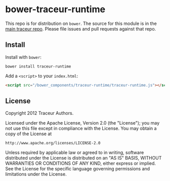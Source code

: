 # bower-traceur-runtime

This repo is for distribution on `bower`. The source for this module is in the
[main traceur repo](https://github.com/google/traceur-compiler.js).
Please file issues and pull requests against that repo.

## Install

Install with `bower`:

```shell
bower install traceur-runtime
```

Add a `<script>` to your `index.html`:

```html
<script src="/bower_components/traceur-runtime/traceur-runtime.js"></script>
```

## License

Copyright 2012 Traceur Authors.

Licensed under the Apache License, Version 2.0 (the "License");
you may not use this file except in compliance with the License.
You may obtain a copy of the License at

    http://www.apache.org/licenses/LICENSE-2.0

Unless required by applicable law or agreed to in writing, software
distributed under the License is distributed on an "AS IS" BASIS,
WITHOUT WARRANTIES OR CONDITIONS OF ANY KIND, either express or implied.
See the License for the specific language governing permissions and
limitations under the License.

